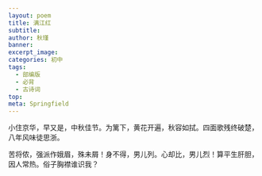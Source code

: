 ```yaml
---
layout: poem
title: 满江红
subtitle: 
author: 秋瑾
banner: 
excerpt_image: 
categories: 初中
tags:
  - 部编版
  - 必背
  - 古诗词
top: 
meta: Springfield
---
```




小住京华，早又是，中秋佳节。为篱下，黄花开遍，秋容如拭。四面歌残终破楚，八年风味徒思浙。

苦将侬，强派作娥眉，殊未屑！身不得，男儿列。心却比，男儿烈！算平生肝胆，因人常热。俗子胸襟谁识我？